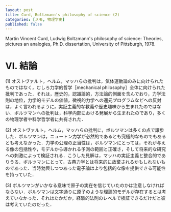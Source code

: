 ```yaml
---
layout: post
title: Curd, Boltzmann's philosophy of science (2)
categories: [メモ, 物理学史]
published: false
---
```


Martin Vincent Curd, Ludwig Boltzmann's philosophy of science: Theories, pictures an analogies, Ph.D. dissertation, University of Pittsburgh, 1978.

# VI. 結論

(1) オストヴァルト，ヘルム，マッハらの批判は，気体運動論のみに向けられたものではなく，むしろ力学的哲学［mechanical philosophy］全体に向けられた批判であった．それは，歴史的，認識論的，方法論的側面を含んでおり，力学法則の地位，力学的モデルの価値，微視的力学への還元プログラムなどへの反対は，よく言われるように，実証主義的な教義や歴史趣味から生まれたのではない．ボルツマンへの批判は，科学内部における発展から生まれたのであり，多くの物理学者や科学哲学者に共有された．

(2) オストヴァルト，ヘルム，マッハらの批判に，ボルツマンは多くの点で譲歩した．ボルツマンは，ニュートン力学が必然的であるとも究極的なものでもあるとも考えなかった．力学の公理の正当性は，ボルツマンにとっては，それが与える像の包括性や，モデルから導かれる予測の範囲と正確さ，そして将来的な研究への刺激によって検証される．こうした見解は，マッハの実証主義と整合的でありうる．ボルツマンにとって，古典力学とは将来的に放棄されるかもしれないものであった．当時勃興しつつあった電子論はより包括的な像を提供できる可能性を持っていた．

(3) ボルツマンがいかなる意味で原子の実在を信じていたのかは注意しなければならない．ボルツマンは文字通りに原子のような理論的モデルが存在するとは考えていなかった．それはたかだか，経験的法則のレベルで検証できるだけだと彼は考えていたのだった．
